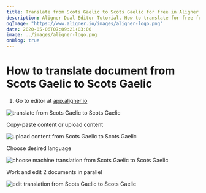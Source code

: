 ```yaml
---
title: Translate from Scots Gaelic to Scots Gaelic for free in Aligner Editor
description: Aligner Dual Editor Tutorial. How to translate for free from Scots Gaelic to Scots Gaelic. Aligner is multilingual document management platform. 
ogImage: "https://www.aligner.io/images/aligner-logo.png"
date: 2020-05-06T07:09:21+03:00
image: ../images/aligner-logo.png
onBlog: true
---
```


# How to translate document from Scots Gaelic to Scots Gaelic

1. Go to editor at [app.aligner.io](https://app.aligner.io "Aligner App web page")

![translate from Scots Gaelic to Scots Gaelic](../aligner-blank-editor.png "translate from Scots Gaelic to Scots Gaelic")

Copy-paste content or upload content

![upload content from Scots Gaelic to Scots Gaelic](../aligner-uploaded-document.png "upload content from Scots Gaelic to Scots Gaelic")

Choose desired language

![choose machine translation from Scots Gaelic to Scots Gaelic](../aligner-language-dropdown.png "choose machine translation from Scots Gaelic to Scots Gaelic")

Work and edit 2 documents in parallel

![edit translation from Scots Gaelic to Scots Gaelic](../aligner-double-sitded-editor.png "edit translation from Scots Gaelic to Scots Gaelic")

